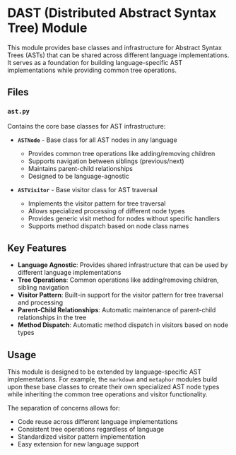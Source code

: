 # DAST (Distributed Abstract Syntax Tree) Module

This module provides base classes and infrastructure for Abstract Syntax Trees (ASTs) that can be shared across different language implementations. It serves as a foundation for building language-specific AST implementations while providing common tree operations.

## Files

### `ast.py`
Contains the core base classes for AST infrastructure:

- **`ASTNode`** - Base class for all AST nodes in any language
  - Provides common tree operations like adding/removing children
  - Supports navigation between siblings (previous/next)
  - Maintains parent-child relationships
  - Designed to be language-agnostic

- **`ASTVisitor`** - Base visitor class for AST traversal
  - Implements the visitor pattern for tree traversal
  - Allows specialized processing of different node types
  - Provides generic visit method for nodes without specific handlers
  - Supports method dispatch based on node class names

## Key Features

- **Language Agnostic**: Provides shared infrastructure that can be used by different language implementations
- **Tree Operations**: Common operations like adding/removing children, sibling navigation
- **Visitor Pattern**: Built-in support for the visitor pattern for tree traversal and processing
- **Parent-Child Relationships**: Automatic maintenance of parent-child relationships in the tree
- **Method Dispatch**: Automatic method dispatch in visitors based on node types

## Usage

This module is designed to be extended by language-specific AST implementations. For example, the `markdown` and `metaphor` modules build upon these base classes to create their own specialized AST node types while inheriting the common tree operations and visitor functionality.

The separation of concerns allows for:
- Code reuse across different language implementations
- Consistent tree operations regardless of language
- Standardized visitor pattern implementation
- Easy extension for new language support
